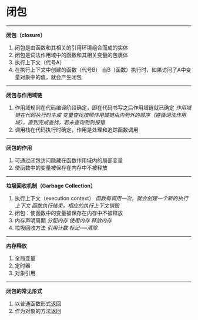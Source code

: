 ﻿# 闭包

---

**闭包（closure）**
1. 闭包是由函数和其相关的引用环境组合而成的实体
2. 闭包是词法作用域中的函数和其相关变量的包裹体
3. 执行上下文（代号A）
4. 在执行上下文中创建的函数（代号B）
    当B（函数）执行时，如果访问了A中变量对象中的值，就会产生闭包

---

**闭包与作用域链**
1. 作用域规则在代码编译阶段确定，即在代码书写之后作用域链就已确定
    *作用域链在代码执行时生成*
    *变量查找按照作用域链由内到外的顺序（遵循词法作用域），直到完成查找，若未查询到则报错*
2. 调用栈在代码执行时确定，作用是处理和追踪函数调用

---

**闭包的作用**
1. 可通过闭包访问隐藏在函数作用域内的局部变量
2. 使函数中的变量被保存在内存中不被释放

---

**垃圾回收机制（Garbage Collection）**
1. 执行上下文（execution context）
*函数每调用一次，就会创建一个新的执行上下文*
*函数执行结束，相应的执行上下文销毁*
2. 闭包：使函数中的变量被保存在内存中不被释放
3. 内存声明周期
 *分配内存*
 *使用内存*
 *释放内存*
 4. 垃圾回收方法
 *引用计数*
 *标记-—清除*

---

**内存释放**
1. 全局变量
2. 定时器
3. 对象引用

---

**闭包的常见形式**
1. 以普通函数形式返回
2. 作为对象的方法返回
















